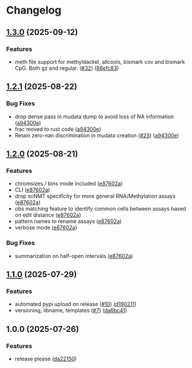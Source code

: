 # Changelog

## [1.3.0](https://github.com/FunctionalEpigeneticsLab/linkapy/compare/v1.2.1...v1.3.0) (2025-09-12)


### Features

* meth file support for methyldackel, allcools, bismark cov and bismark CpG. Both gz and regular. ([#32](https://github.com/FunctionalEpigeneticsLab/linkapy/issues/32)) ([88efc83](https://github.com/FunctionalEpigeneticsLab/linkapy/commit/88efc83d9372f0475cda6ad663194607751f5c68))

## [1.2.1](https://github.com/WardDeb/linkapy/compare/v1.2.0...v1.2.1) (2025-08-22)


### Bug Fixes

* drop dense pass in mudata dump to avoid loss of NA information ([a94300e](https://github.com/WardDeb/linkapy/commit/a94300e3b45bab70e7dc9c90fa89f52680237fa1))
* frac moved to rust code  ([a94300e](https://github.com/WardDeb/linkapy/commit/a94300e3b45bab70e7dc9c90fa89f52680237fa1))
* Retain zero-nan discrimination in mudata creation ([#23](https://github.com/WardDeb/linkapy/issues/23)) ([a94300e](https://github.com/WardDeb/linkapy/commit/a94300e3b45bab70e7dc9c90fa89f52680237fa1))

## [1.2.0](https://github.com/WardDeb/linkapy/compare/v1.1.0...v1.2.0) (2025-08-21)


### Features

* chromsizes / bins mode included ([e87602a](https://github.com/WardDeb/linkapy/commit/e87602a99a3a7c03c05254dcbdbbdeb765fd18d6))
* CLI ([e87602a](https://github.com/WardDeb/linkapy/commit/e87602a99a3a7c03c05254dcbdbbdeb765fd18d6))
* drop scNMT specificity for more general RNA/Methylation assays ([e87602a](https://github.com/WardDeb/linkapy/commit/e87602a99a3a7c03c05254dcbdbbdeb765fd18d6))
* obs matching feature to identify common cells between assays based on edit distance ([e87602a](https://github.com/WardDeb/linkapy/commit/e87602a99a3a7c03c05254dcbdbbdeb765fd18d6))
* pattern names to rename assays ([e87602a](https://github.com/WardDeb/linkapy/commit/e87602a99a3a7c03c05254dcbdbbdeb765fd18d6))
* verbose mode ([e87602a](https://github.com/WardDeb/linkapy/commit/e87602a99a3a7c03c05254dcbdbbdeb765fd18d6))


### Bug Fixes

* summarization on half-open intervals ([e87602a](https://github.com/WardDeb/linkapy/commit/e87602a99a3a7c03c05254dcbdbbdeb765fd18d6))

## [1.1.0](https://github.com/WardDeb/linkapy/compare/v1.0.0...v1.1.0) (2025-07-29)


### Features

* automated pypi upload on release ([#10](https://github.com/WardDeb/linkapy/issues/10)) ([d190211](https://github.com/WardDeb/linkapy/commit/d190211286d8d5fb0a1c10f86f16b62fee6acda1))
* versioning, libname, templates ([#7](https://github.com/WardDeb/linkapy/issues/7)) ([da6bc41](https://github.com/WardDeb/linkapy/commit/da6bc41b0845a0ab1116cb52dfa4db701d129a96))

## 1.0.0 (2025-07-26)


### Features

* release please ([da22150](https://github.com/WardDeb/linkapy/commit/da221505a6e27dcd75102640e8a4b201d9e1e862))
